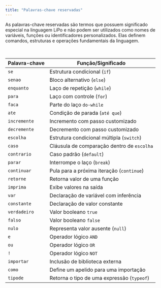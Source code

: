 ```yaml
---
title: "Palavras-chave reservadas"
---
```


As palavras-chave reservadas são termos que possuem significado especial na linguagem LiPo e não podem ser utilizados como nomes de variáveis, funções ou identificadores personalizados. Elas definem comandos, estruturas e operações fundamentais da linguagem.

<br>

| Palavra-chave | Função/Significado                              |
|---------------|--------------------------------------------------|
| `se`          | Estrutura condicional (`if`)                    |
| `senao`       | Bloco alternativo (`else`)                      |
| `enquanto`    | Laço de repetição (`while`)                     |  
| `para`        | Laço com controle (`for`)                       |
| `faca`        | Parte do laço `do-while`                        |
| `ate`         | Condição de parada (`até que`)                  |
| `incremente`  | Incremento com passo customizado                |
| `decremente`  | Decremento com passo customizado                |
| `escolha`     | Estrutura condicional múltipla (`switch`)       |
| `caso`        | Cláusula de comparação dentro de `escolha`      |
| `contrario`   | Caso padrão (`default`)                         |
| `parar`       | Interrompe o laço (`break`)                     |
| `continuar`   | Pula para a próxima iteração (`continue`)       |
| `retorne`     | Retorna valor de uma função                     |
| `imprima`     | Exibe valores na saída                          |
| `var`         | Declaração de variável com inferência           |
| `constante`   | Declaração de valor constante                   |
| `verdadeiro`  | Valor booleano `true`                           |
| `falso`       | Valor booleano `false`                          |
| `nulo`        | Representa valor ausente (`null`)               |
| `e`           | Operador lógico `AND`                           |
| `ou`          | Operador lógico `OR`                            |
| `!`           | Operador lógico `NOT`                           |
| `importar`    | Inclusão de biblioteca externa                  |
| `como`        | Define um apelido para uma importação           |
| `tipode`      | Retorna o tipo de uma expressão (`typeof`)      |
